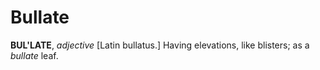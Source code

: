 # Bullate

**BUL'LATE**, _adjective_ \[Latin bullatus.\] Having elevations, like blisters; as a _bullate_ leaf.